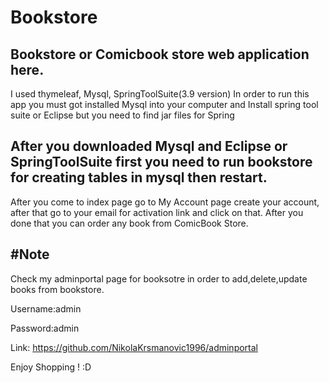 # Bookstore


Bookstore or Comicbook store web application here.
-------------------------------------------------
I used thymeleaf, Mysql, SpringToolSuite(3.9 version)
In order to run this app you must got installed Mysql into your computer and Install spring tool suite or Eclipse but you need to find jar files for Spring

After you downloaded Mysql and Eclipse or SpringToolSuite first you need to run bookstore for creating tables in mysql then restart.
-------------------------------------------------------------------

After you come to index page go to My Account page create your account, after that go to your email for activation link and click on that.
After you done that you can order any book from ComicBook Store.


#Note
--------------
Check my adminportal page for booksotre in order to add,delete,update books from bookstore.

Username:admin

Password:admin

Link: https://github.com/NikolaKrsmanovic1996/adminportal

Enjoy Shopping ! :D
